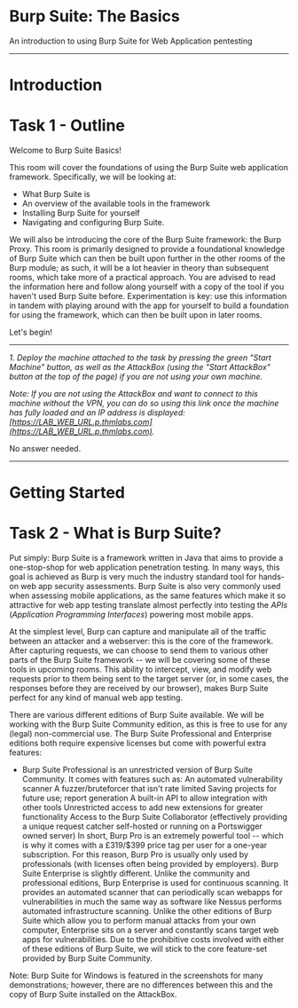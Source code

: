 # Burp Suite: The Basics

An introduction to using Burp Suite for Web Application pentesting

---

# Introduction

# Task 1 - Outline

Welcome to Burp Suite Basics!

This room will cover the foundations of using the Burp Suite web application framework.
Specifically, we will be looking at:

- What Burp Suite is
- An overview of the available tools in the framework
- Installing Burp Suite for yourself
- Navigating and configuring Burp Suite.
  
We will also be introducing the core of the Burp Suite framework: the Burp Proxy. This room is primarily designed to provide a foundational knowledge of Burp Suite which can then be built upon further in the other rooms of the Burp module; as such, it will be a lot heavier in theory than subsequent rooms, which take more of a practical approach. You are advised to read the information here and follow along yourself with a copy of the tool if you haven't used Burp Suite before. Experimentation is key: use this information in tandem with playing around with the app for yourself to build a foundation for using the framework, which can then be built upon in later rooms.

Let's begin!

---

_1. Deploy the machine attached to the task by pressing the green "Start Machine" button, as well as the AttackBox (using the "Start AttackBox" button at the top of the page) if you are not using your own machine._

_Note: If you are not using the AttackBox and want to connect to this machine without the VPN, you can do so using this link once the machine has fully loaded and an IP address is displayed: [https://LAB_WEB_URL.p.thmlabs.com](https://LAB_WEB_URL.p.thmlabs.com)._

No answer needed.

---

# Getting Started

# Task 2 - What is Burp Suite?

Put simply: Burp Suite is a framework written in Java that aims to provide a one-stop-shop for web application penetration testing. In many ways, this goal is achieved as Burp is very much the industry standard tool for hands-on web app security assessments. Burp Suite is also very commonly used when assessing mobile applications, as the same features which make it so attractive for web app testing translate almost perfectly into testing the _APIs_ (_Application Programming Interfaces_) powering most mobile apps.

At the simplest level, Burp can capture and manipulate all of the traffic between an attacker and a webserver: this is the core of the framework. After capturing requests, we can choose to send them to various other parts of the Burp Suite framework -- we will be covering some of these tools in upcoming rooms. This ability to intercept, view, and modify web requests prior to them being sent to the target server (or, in some cases, the responses before they are received by our browser), makes Burp Suite perfect for any kind of manual web app testing.

There are various different editions of Burp Suite available. We will be working with the Burp Suite Community edition, as this is free to use for any (legal) non-commercial use. The Burp Suite Professional and Enterprise editions both require expensive licenses but come with powerful extra features:

- Burp Suite Professional is an unrestricted version of Burp Suite Community. It comes with features such as:
An automated vulnerability scanner
A fuzzer/bruteforcer that isn't rate limited
Saving projects for future use; report generation
A built-in API to allow integration with other tools
Unrestricted access to add new extensions for greater functionality
Access to the Burp Suite Collaborator (effectively providing a unique request catcher self-hosted or running on a Portswigger owned server)
In short, Burp Pro is an extremely powerful tool -- which is why it comes with a £319/$399 price tag per user for a one-year subscription. For this reason, Burp Pro is usually only used by professionals (with licenses often being provided by employers).
Burp Suite Enterprise is slightly different. Unlike the community and professional editions, Burp Enterprise is used for continuous scanning. It provides an automated scanner that can periodically scan webapps for vulnerabilities in much the same way as software like Nessus performs  automated infrastructure scanning. Unlike the other editions of Burp Suite which allow you to perform manual attacks from your own computer, Enterprise sits on a server and constantly scans target web apps for vulnerabilities.
Due to the prohibitive costs involved with either of these editions of Burp Suite, we will stick to the core feature-set provided by Burp Suite Community.

Note: Burp Suite for Windows is featured in the screenshots for many demonstrations; however, there are no differences between this and the copy of Burp Suite installed on the AttackBox.
